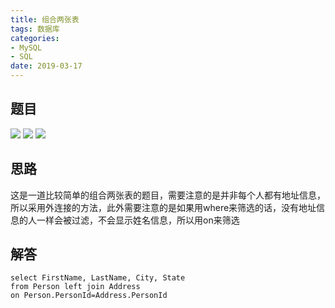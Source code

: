 ```yaml
---
title: 组合两张表
tags: 数据库
categories: 
- MySQL
- SQL
date: 2019-03-17 
---
```

## 题目
![](https://github.com/CometObserver/CometObserver.github.io/tree/master/public/image/组表1.png)
![](https://github.com/CometObserver/CometObserver.github.io/tree/master/public/image/组表1.png)
![](https://github.com/CometObserver/CometObserver.github.io/tree/master/public/image/组表1.png)

## 思路
这是一道比较简单的组合两张表的题目，需要注意的是并非每个人都有地址信息，所以采用外连接的方法，此外需要注意的是如果用where来筛选的话，没有地址信息的人一样会被过滤，不会显示姓名信息，所以用on来筛选

## 解答
```
select FirstName, LastName, City, State
from Person left join Address
on Person.PersonId=Address.PersonId
```

